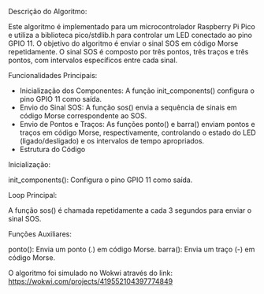 Descrição do Algoritmo:

Este algoritmo é implementado para um microcontrolador Raspberry Pi Pico e utiliza a biblioteca pico/stdlib.h para controlar um LED conectado ao pino GPIO 11. O objetivo do algoritmo é enviar o sinal SOS em código Morse repetidamente. O sinal SOS é composto por três pontos, três traços e três pontos, com intervalos específicos entre cada sinal.

Funcionalidades Principais:
- Inicialização dos Componentes: A função init_components() configura o pino GPIO 11 como saída.
- Envio do Sinal SOS: A função sos() envia a sequência de sinais em código Morse correspondente ao SOS.
- Envio de Pontos e Traços: As funções ponto() e barra() enviam pontos e traços em código Morse, respectivamente, controlando o estado do LED (ligado/desligado) e os intervalos de tempo apropriados.
- Estrutura do Código

Inicialização:

init_components(): Configura o pino GPIO 11 como saída.

Loop Principal:

A função sos() é chamada repetidamente a cada 3 segundos para enviar o sinal SOS.

Funções Auxiliares:

ponto(): Envia um ponto (.) em código Morse.
barra(): Envia um traço (-) em código Morse.

O algoritmo foi simulado no Wokwi através do link: https://wokwi.com/projects/419552104397774849

